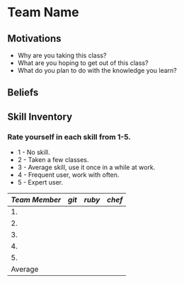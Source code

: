 # Team Name

## Motivations

* Why are you taking this class?
* What are you hoping to get out of this class?
* What do you plan to do with the knowledge you learn?

## Beliefs










## Skill Inventory 
### Rate yourself in each skill from 1-5.

* 1 - No skill.
* 2 - Taken a few classes.
* 3 - Average skill, use it once in a while at work.
* 4 - Frequent user, work with often.
* 5 - Expert user.


| *Team Member* | *git*  | *ruby* | *chef* | 
| ------------- | :----: | :----: | :----: |
|1.             |        |        |        |
|2.             |        |        |        |
|3.             |        |        |        |
|4.             |        |        |        |
|5.             |        |        |        |
| Average       |        |        |        |